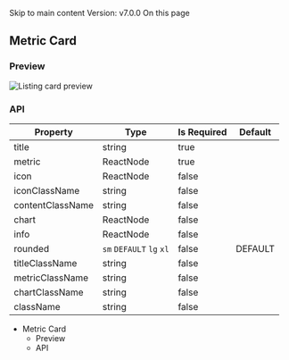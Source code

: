 Skip to main content
Version: v7.0.0
On this page
## Metric Card​
### Preview​
![Listing card preview](https://isomorphic-doc.vercel.app/components/metric-card)
### API​
Property| Type| Is Required| Default  
---|---|---|---  
title| string| true  
metric| ReactNode| true  
icon| ReactNode| false  
iconClassName| string| false  
contentClassName| string| false  
chart| ReactNode| false  
info| ReactNode| false  
rounded| `sm` `DEFAULT` `lg` `xl`| false| DEFAULT  
titleClassName| string| false  
metricClassName| string| false  
chartClassName| string| false  
className| string| false  
  * Metric Card
    * Preview
    * API


